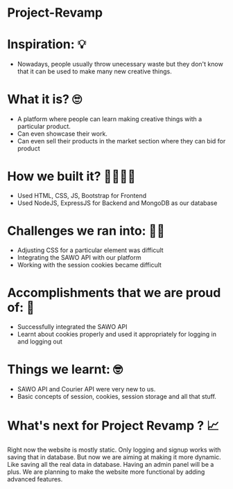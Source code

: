 # Project-Revamp

# Inspiration: 💡
- Nowadays, people usually throw unecessary waste but they don't know that it can be used to make many new creative things.

# What it is? 🙄
- A platform where people can learn making creative things with a particular product.
- Can even showcase their work.
- Can even sell their products in the market section where they can bid for product

# How we built it? 👷‍♂️👷‍♀️
- Used HTML, CSS, JS, Bootstrap for Frontend
- Used NodeJS, ExpressJS for Backend and MongoDB as our database

# Challenges we ran into: 🏃‍♂️
- Adjusting CSS for a particular element was difficult
- Integrating the SAWO API with our platform
- Working with the session cookies became difficult

# Accomplishments that we are proud of: 🤩
- Successfully integrated the SAWO API
- Learnt about cookies properly and used it appropriately for logging in and logging out

# Things we learnt: 🤓
- SAWO API and Courier API were very new to us.
- Basic concepts of session, cookies, session storage and all that stuff.

# What's next for Project Revamp ? 📈
Right now the website is mostly static. Only logging and signup works with saving that in database. But now we are aiming at making it more dynamic. Like saving all the real data in database. Having an admin panel will be a plus. We are planning to make the website more functional by adding advanced features.
